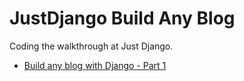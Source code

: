 # JustDjango Build Any Blog

Coding the walkthrough at Just Django.

* [Build any blog with Django - Part 1](https://www.youtube.com/watch?v=HWg3zXWwre8&t=909s)
